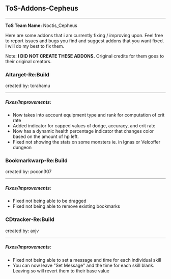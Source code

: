 ## ToS-Addons-Cepheus
___
**ToS Team Name:** Noctis_Cepheus

Here are some addons that i am currently fixing / improving upon. Feel free to report issues and bugs you find and suggest addons that you want fixed. I will do my best to fix them.

Note: **I DID NOT CREATE THESE ADDONS.**
Original credits for them goes to their original creators. 

### Altarget-Re:Build
created by: torahamu
___
##### Fixes/Improvements:
+ Now takes into account equipment type and rank for computation of crit rate
+ Added indicator for capped values of dodge, accuracy, and crit rate
+ Now has a dynamic health percentage indicator that changes color based on the amount of hp left.
+ Fixed not showing the stats on some monsters 
ie. in Ignas or Velcoffer dungeon

### Bookmarkwarp-Re:Build
created by: pocon307
___
##### Fixes/Improvements:
+ Fixed not being able to be dragged
+ Fixed not being able to remove existing bookmarks

### CDtracker-Re:Build
created by: axjv
___
##### Fixes/Improvements:
+ Fixed not being able to set a message and time for each individual skill
+ You can now leave "Set Message" and the time for each skill blank. Leaving so will revert them to their base value
